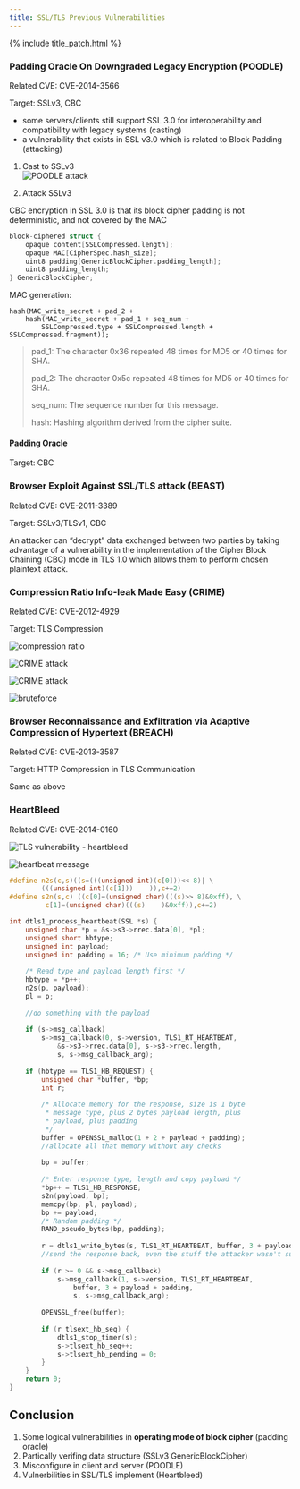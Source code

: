 ```yaml
---
title: SSL/TLS Previous Vulnerabilities
---
```

{% include title_patch.html %}

### Padding Oracle On Downgraded Legacy Encryption (POODLE)

Related CVE: CVE-2014-3566

Target: SSLv3, CBC

- some servers/clients still support SSL 3.0 for interoperability and compatibility with legacy systems (casting)
- a vulnerability that exists in SSL v3.0 which is related to Block Padding (attacking)



1. Cast to SSLv3  
![POODLE attack](https://d3eaqdewfg2crq.cloudfront.net/wp-content/uploads/2017/01/image29.png)

2. Attack SSLv3

CBC encryption in SSL 3.0 is that its block cipher padding is not deterministic, and not covered by the MAC

```c
block-ciphered struct {
	opaque content[SSLCompressed.length];
	opaque MAC[CipherSpec.hash_size];
	uint8 padding[GenericBlockCipher.padding_length];
	uint8 padding_length;
} GenericBlockCipher;
```

MAC generation:

```
hash(MAC_write_secret + pad_2 +
	hash(MAC_write_secret + pad_1 + seq_num +
		SSLCompressed.type + SSLCompressed.length + SSLCompressed.fragment));
```

> pad_1:  The character 0x36 repeated 48 times for MD5 or 40 times for SHA.
>
> pad_2:  The character 0x5c repeated 48 times for MD5 or 40 times for SHA.
>
> seq_num:  The sequence number for this message.
>
> hash:  Hashing algorithm derived from the cipher suite.

#### Padding Oracle

Target: CBC



### Browser Exploit Against SSL/TLS attack (BEAST)

Related CVE: CVE-2011-3389

Target: SSLv3/TLSv1, CBC

An attacker can “decrypt” data exchanged between two parties by taking advantage of a vulnerability in the implementation of the Cipher Block Chaining (CBC) mode in TLS 1.0 which allows them to perform chosen plaintext attack.



### Compression Ratio Info-leak Made Easy (CRIME)

Related CVE: CVE-2012-4929

Target: TLS Compression

![compression ratio](https://d3eaqdewfg2crq.cloudfront.net/wp-content/uploads/2017/01/image14.png)

![CRIME attack](https://d3eaqdewfg2crq.cloudfront.net/wp-content/uploads/2017/01/image02-1.png)

![CRIME attack](https://d3eaqdewfg2crq.cloudfront.net/wp-content/uploads/2017/01/image02-1.png)

![bruteforce](https://d3eaqdewfg2crq.cloudfront.net/wp-content/uploads/2017/01/image08.png)



### Browser Reconnaissance and Exfiltration via Adaptive Compression of Hypertext (BREACH)

Related CVE: CVE-2013-3587

Target: HTTP Compression in TLS Communication

Same as above



### HeartBleed

Related CVE: CVE-2014-0160

![TLS vulnerability - heartbleed](https://d3eaqdewfg2crq.cloudfront.net/wp-content/uploads/2017/01/image07.png)

![heartbeat message](https://d3eaqdewfg2crq.cloudfront.net/wp-content/uploads/2017/01/image10.png)

```c
#define n2s(c,s)((s=(((unsigned int)(c[0]))<< 8)| \
		(((unsigned int)(c[1]))    )),c+=2)
#define s2n(s,c) ((c[0]=(unsigned char)(((s)>> 8)&0xff), \
		 c[1]=(unsigned char)(((s)    )&0xff)),c+=2)

int dtls1_process_heartbeat(SSL *s) {
	unsigned char *p = &s->s3->rrec.data[0], *pl;
    unsigned short hbtype;
    unsigned int payload;
    unsigned int padding = 16; /* Use minimum padding */
 
    /* Read type and payload length first */
	hbtype = *p++;
    n2s(p, payload);
    pl = p;
 
	//do something with the payload
 
    if (s->msg_callback)
        s->msg_callback(0, s->version, TLS1_RT_HEARTBEAT,
            &s->s3->rrec.data[0], s->s3->rrec.length,
            s, s->msg_callback_arg);
 
    if (hbtype == TLS1_HB_REQUEST) {
        unsigned char *buffer, *bp;
        int r;
 
        /* Allocate memory for the response, size is 1 byte
         * message type, plus 2 bytes payload length, plus
         * payload, plus padding
         */
		buffer = OPENSSL_malloc(1 + 2 + payload + padding);
		//allocate all that memory without any checks
        
        bp = buffer;
 
        /* Enter response type, length and copy payload */
        *bp++ = TLS1_HB_RESPONSE;
        s2n(payload, bp);
        memcpy(bp, pl, payload);
        bp += payload;
        /* Random padding */
        RAND_pseudo_bytes(bp, padding);
 
		r = dtls1_write_bytes(s, TLS1_RT_HEARTBEAT, buffer, 3 + payload + padding);
		//send the response back, even the stuff the attacker wasn't supposed to see
 
        if (r >= 0 && s->msg_callback)
            s->msg_callback(1, s->version, TLS1_RT_HEARTBEAT,
                buffer, 3 + payload + padding,
                s, s->msg_callback_arg);
 
        OPENSSL_free(buffer);
 
        if (r tlsext_hb_seq) {
            dtls1_stop_timer(s);
            s->tlsext_hb_seq++;
            s->tlsext_hb_pending = 0;
        }
	}
    return 0;
}
```



## Conclusion

1. Some logical vulnerabilities in **operating mode of block cipher** (padding oracle)
2. Partically verifing data structure (SSLv3 GenericBlockCipher)
3. Misconfigure in client and server (POODLE)
4. Vulnerbilities in SSL/TLS implement (Heartbleed)